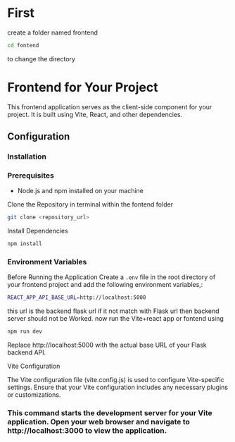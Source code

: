 # First
create a folder named frontend
```bash
cd fontend
```
to change the directory
# Frontend for Your Project

This frontend application serves as the client-side component for your project. It is built using Vite, React, and other dependencies.

## Configuration

### Installation

### Prerequisites

 - Node.js and npm installed on your machine

Clone the Repository in terminal  within the fontend folder
```bash
git clone <repository_url>
```

Install Dependencies

```bash
npm install
```

### Environment Variables
Before Running the Application
Create a `.env` file in the root directory of your frontend project and add the following environment variables,:

```bash
REACT_APP_API_BASE_URL=http://localhost:5000
```
this url is the backend flask url if it not match with Flask url then backend server should not be Worked.
now run the Vite+react app or fontend using
```bash
npm run dev
```

Replace http://localhost:5000 with the actual base URL of your Flask backend API.

Vite Configuration

The Vite configuration file (vite.config.js) is used to configure Vite-specific settings. Ensure that your Vite configuration includes any necessary plugins or customizations.
### This command starts the development server for your Vite application. Open your web browser and navigate to http://localhost:3000 to view the application.
